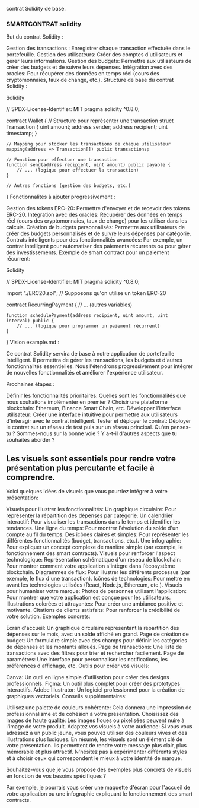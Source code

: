 contrat Solidity de base.
### SMARTCONTRAT solidity


But du contrat Solidity :

Gestion des transactions : Enregistrer chaque transaction effectuée dans le portefeuille.
Gestion des utilisateurs: Créer des comptes d'utilisateurs et gérer leurs informations.
Gestion des budgets: Permettre aux utilisateurs de créer des budgets et de suivre leurs dépenses.
Intégration avec des oracles: Pour récupérer des données en temps réel (cours des cryptomonnaies, taux de change, etc.).
Structure de base du contrat Solidity :

Solidity

// SPDX-License-Identifier: MIT
pragma solidity ^0.8.0;

contract Wallet {
    // Structure pour représenter une transaction
    struct Transaction {
        uint amount;
        address sender;
        address recipient;
        uint timestamp;
    }

    // Mapping pour stocker les transactions de chaque utilisateur
    mapping(address => Transaction[]) public transactions;

    // Fonction pour effectuer une transaction
    function send(address recipient, uint amount) public payable {
        // ... (logique pour effectuer la transaction)
    }

    // Autres fonctions (gestion des budgets, etc.)
}
Fonctionnalités à ajouter progressivement :

Gestion des tokens ERC-20: Permettre d'envoyer et de recevoir des tokens ERC-20.
Intégration avec des oracles: Récupérer des données en temps réel (cours des cryptomonnaies, taux de change) pour les utiliser dans les calculs.
Création de budgets personnalisés: Permettre aux utilisateurs de créer des budgets personnalisés et de suivre leurs dépenses par catégorie.
Contrats intelligents pour des fonctionnalités avancées: Par exemple, un contrat intelligent pour automatiser des paiements récurrents ou pour gérer des investissements.
Exemple de smart contract pour un paiement récurrent:

Solidity

// SPDX-License-Identifier: MIT
pragma solidity ^0.8.0;

import "./ERC20.sol"; // Supposons qu'on utilise un token ERC-20

contract RecurringPayment {
    // ... (autres variables)

    function schedulePayment(address recipient, uint amount, uint interval) public {
        // ... (logique pour programmer un paiement récurrent)
    }
}
Vision example.md :

Ce contrat Solidity servira de base à notre application de portefeuille intelligent. Il permettra de gérer les transactions, les budgets et d'autres fonctionnalités essentielles. Nous l'étendrons progressivement pour intégrer de nouvelles fonctionnalités et améliorer l'expérience utilisateur.

Prochaines étapes :

Définir les fonctionnalités prioritaires: Quelles sont les fonctionnalités que nous souhaitons implémenter en premier ?
Choisir une plateforme blockchain: Ethereum, Binance Smart Chain, etc.
Développer l'interface utilisateur: Créer une interface intuitive pour permettre aux utilisateurs d'interagir avec le contrat intelligent.
Tester et déployer le contrat: Déployer le contrat sur un réseau de test puis sur un réseau principal.
Qu'en penses-tu ? Sommes-nous sur la bonne voie ? Y a-t-il d'autres aspects que tu souhaites aborder ?



## Les visuels sont essentiels pour rendre votre présentation plus percutante et facile à comprendre.

Voici quelques idées de visuels que vous pourriez intégrer à votre présentation:

Visuels pour illustrer les fonctionnalités:
Un graphique circulaire: Pour représenter la répartition des dépenses par catégorie.
Un calendrier interactif: Pour visualiser les transactions dans le temps et identifier les tendances.
Une ligne du temps: Pour montrer l'évolution du solde d'un compte au fil du temps.
Des icônes claires et simples: Pour représenter les différentes fonctionnalités (budget, transactions, etc.).
Une infographie: Pour expliquer un concept complexe de manière simple (par exemple, le fonctionnement des smart contracts).
Visuels pour renforcer l'aspect technologique:
Représentation schématique d'un réseau de blockchain: Pour montrer comment votre application s'intègre dans l'écosystème blockchain.
Diagrammes de flux: Pour illustrer les différents processus (par exemple, le flux d'une transaction).
Icônes de technologies: Pour mettre en avant les technologies utilisées (React, Node.js, Ethereum, etc.).
Visuels pour humaniser votre marque:
Photos de personnes utilisant l'application: Pour montrer que votre application est conçue pour les utilisateurs.
Illustrations colorées et attrayantes: Pour créer une ambiance positive et motivante.
Citations de clients satisfaits: Pour renforcer la crédibilité de votre solution.
Exemples concrets:

Écran d'accueil: Un graphique circulaire représentant la répartition des dépenses sur le mois, avec un solde affiché en grand.
Page de création de budget: Un formulaire simple avec des champs pour définir les catégories de dépenses et les montants alloués.
Page de transactions: Une liste de transactions avec des filtres pour trier et rechercher facilement.
Page de paramètres: Une interface pour personnaliser les notifications, les préférences d'affichage, etc.
Outils pour créer vos visuels:

Canva: Un outil en ligne simple d'utilisation pour créer des designs professionnels.
Figma: Un outil plus complet pour créer des prototypes interactifs.
Adobe Illustrator: Un logiciel professionnel pour la création de graphiques vectoriels.
Conseils supplémentaires:

Utilisez une palette de couleurs cohérente: Cela donnera une impression de professionnalisme et de cohésion à votre présentation.
Choisissez des images de haute qualité: Les images floues ou pixelisées peuvent nuire à l'image de votre produit.
Adaptez vos visuels à votre audience: Si vous vous adressez à un public jeune, vous pouvez utiliser des couleurs vives et des illustrations plus ludiques.
En résumé, les visuels sont un élément clé de votre présentation. Ils permettent de rendre votre message plus clair, plus mémorable et plus attractif. N'hésitez pas à expérimenter différents styles et à choisir ceux qui correspondent le mieux à votre identité de marque.

Souhaitez-vous que je vous propose des exemples plus concrets de visuels en fonction de vos besoins spécifiques ?

Par exemple, je pourrais vous créer une maquette d'écran pour l'accueil de votre application ou une infographie expliquant le fonctionnement des smart contracts.